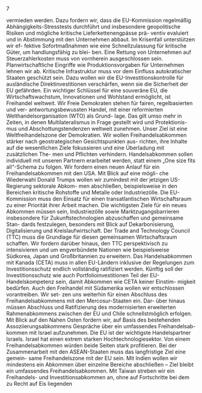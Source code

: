  
7 
 
vermieden werden. Dazu fordern wir, dass die EU-Kommission regelmäßig Abhängigkeits-Stresstests 
durchführt und insbesondere geopolitische Risiken und mögliche kritische Lieferkettenengpässe prä-
ventiv evaluiert und in Abstimmung mit den Unternehmen abbaut. Im Krisenfall unterstützen wir ef-
fektive Sofortmaßnahmen wie eine Schnellzulassung für kritische Güter, um handlungsfähig zu blei-
ben. Eine Rettung von Unternehmen auf Steuerzahlerkosten muss von vornherein ausgeschlossen 
sein. Planwirtschaftliche Eingriffe wie Produktionsvorgaben für Unternehmen lehnen wir ab. 
Kritische Infrastruktur muss vor dem Einfluss autokratischer Staaten geschützt sein. Dazu wollen wir 
die EU-Investitionskontrolle für ausländische Direktinvestitionen verschärfen, wenn sie die Sicherheit 
der EU gefährden. 
Ein wichtiger Schlüssel für eine souveräne EU, die Wirtschaftswachstum, Innovationen und Wohlstand 
ermöglicht, ist Freihandel weltweit. Wir Freie Demokraten stehen für fairen, regelbasierten und ver-
antwortungsbewussten Handel, mit einer reformierten Welthandelsorganisation (WTO) als Grund-
lage. Das gilt umso mehr in Zeiten, in denen Multilateralismus in Frage gestellt wird und Protektionis-
mus und Abschottungstendenzen weltweit zunehmen. Unser Ziel ist eine Weltfreihandelszone der 
Demokratien. Wir wollen Freihandelsabkommen stärker nach geostrategischen Gesichtspunkten aus-
richten, ihre Inhalte auf die wesentlichen Ziele fokussieren und eine Überladung mit zusätzlichen The-
men und Pflichten verhindern. Handelsabkommen sollen individuell mit unseren Partnern erarbeitet 
werden, statt einem „One size fits all“-Schema zu folgen. 
Wir fordern einen neuen Anlauf für ein Freihandelsabkommen mit den USA. Mit Blick auf eine mögli-
che Wiederwahl Donald Trumps wollen wir zumindest mit der jetzigen US-Regierung sektorale Abkom-
men abschließen, beispielsweise in den Bereichen kritische Rohstoffe und Metalle oder Industriezölle. 
Die EU-Kommission muss den Einsatz für einen transatlantischen Wirtschaftsraum zu einer Priorität 
ihrer Arbeit machen. Die wichtigsten Ziele für ein neues Abkommen müssen sein, Industriezölle sowie 
Marktzugangsbarrieren insbesondere für Zukunftstechnologien abzuschaffen und gemeinsame Stan-
dards festzulegen, besonders mit Blick auf Dekarbonisierung, Digitalisierung und Kreislaufwirtschaft. 
Der Trade and Technology Council (TTC) muss die Grundlage für diesen gemeinsamen Wirtschaftsraum 
schaffen. Wir fordern darüber hinaus, den TTC perspektivisch zu intensivieren und um engverbündete 
Nationen wie beispielsweise Südkorea, Japan und Großbritannien zu erweitern. 
Das Handelsabkommen mit Kanada (CETA) muss in allen EU-Ländern inklusive der Regelungen zum 
Investitionsschutz endlich vollständig ratifiziert werden. Künftig soll der Investitionsschutz wie auch 
Portfolioinvestitionen Teil der EU-Handelskompetenz sein, damit Abkommen wie CETA keiner Einstim-
migkeit bedürfen. Auch den Freihandel mit Südamerika wollen wir entschlossen vorantreiben. Wir set-
zen uns weiterhin für einen Abschluss des Freihandelsabkommens mit den Mercosur-Staaten ein. Dar-
über hinaus müssen Abschluss und Ratifizierung des modernisierten erweiterten Rahmenabkommens 
zwischen der EU und Chile schnellstmöglich erfolgen. Mit Blick auf den Nahen Osten fordern wir, auf 
Basis des bestehenden Assoziierungsabkommens Gespräche über ein umfassendes Freihandelsab-
kommen mit Israel aufzunehmen. Die EU ist der wichtigste Handelspartner Israels. Israel hat einen 
extrem starken Hochtechnologiesektor. Von einem Freihandelsabkommen würden beide Seiten stark 
profitieren. Bei der Zusammenarbeit mit den ASEAN-Staaten muss das langfristige Ziel eine gemein-
same Freihandelszone mit der EU sein. Mit Indien wollen wir mindestens ein Abkommen über einzelne 
Bereiche abschließen – Ziel bleibt ein umfassendes Freihandelsabkommen. Mit Taiwan streben wir ein 
Freihandels- und Investitionsabkommen an, ohne auf Fortschritte bei dem zu Recht auf Eis liegenden 
